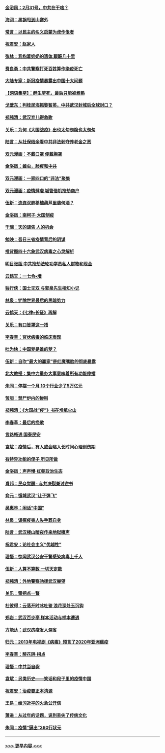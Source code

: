 #### [金浴凤：2月31号，中共在干啥？](../pages/nsc993/n11922706.md?t=03080932) 
#### [海网：黑锅甩到山寨外](../pages/nsc993/n11922688.md?t=03080932) 
#### [常言：以民主的名义启蒙为虎作伥者](../pages/nsc993/n11922217.md?t=03080932) 
#### [祝君安：赵家人](../pages/nsc993/n11922209.md?t=03080932) 
#### [张林：我抱着奶奶的遗体 颠簸几十里](../pages/nsc993/n11920945.md?t=03080932) 
#### [费良勇：中共警察打死百姓算作染疫死亡](../pages/nsc993/n11919264.md?t=03080932) 
#### [大陆专家：新冠疫情暴露出中国十大问题](../pages/nsc993/n11919187.md?t=03080932) 
#### [【网语集萃】：醉生梦死，最后只能被煮熟](../pages/nsc993/n11918994.md?t=03080932) 
#### [戈壁东：判桂民海抓黎智英，中共武汉封城后全球封口？](../pages/nsc993/n11917982.md?t=03080932) 
#### [郑纯清：武汉弃儿得救歌](../pages/nsc993/n11917881.md?t=03080932) 
#### [关乐：为何《大国战疫》出也太匆匆隐也太匆匆](../pages/nsc993/n11917792.md?t=03080932) 
#### [陆言：从社保结余看中共非法剥夺养老金之恶](../pages/nsc993/n11917084.md?t=03080932) 
#### [双元漫画：不戴口罩 便戴胸罩](../pages/nsc993/n11916447.md?t=03080932) 
#### [金浴凤：蝗虫，肺疫和中共](../pages/nsc993/n11916904.md?t=03080932) 
#### [双元漫画：一家四口的“非法”聚集](../pages/nsc993/n11916378.md?t=03080932) 
#### [双元漫画：疫情肆虐 城管借机抢劫商户](../pages/nsc993/n11916310.md?t=03080932) 
#### [伍新：连连双肺移植葫芦里装何酒？](../pages/nsc993/n11913667.md?t=03080932) 
#### [金浴凤：南柯子·大国制疫](../pages/nsc993/n11913657.md?t=03080932) 
#### [千瑞：天的谴告  人的机会](../pages/nsc993/n11913309.md?t=03080932) 
#### [勉映：吾日三省疫情背后的阴谋](../pages/nsc993/n11913079.md?t=03080932) 
#### [推背图四十六象武汉病毒之心灵解析](../pages/nsc993/n11911761.md?t=03080932) 
#### [明目张胆 中共抢劫法轮功学员私人财物和现金](../pages/nsc993/n11910262.md?t=03080932) 
#### [云鹤天：一七令▪墙](../pages/nsc993/n11910627.md?t=03080932) 
#### [独行侠：国士无双 与郭泉先生相知小记](../pages/nsc993/n11910613.md?t=03080932) 
#### [林泉：铲除世界最后的黑暗势力](../pages/nsc993/n11909320.md?t=03080932) 
#### [云鹤天：《七律▪长征》再解](../pages/nsc993/n11909327.md?t=03080932) 
#### [关乐：有口皆罩这一捂](../pages/nsc993/n11908393.md?t=03080932) 
#### [李春草：官状病毒的临床表现](../pages/nsc993/n11908339.md?t=03080932) 
#### [吐为快：中国梦是谁的梦？](../pages/nsc993/n11906564.md?t=03080932) 
#### [伍新：自吹“最大的赢家”是红魔嘴脸的彻底暴露](../pages/nsc993/n11906407.md?t=03080932) 
#### [北大教授：集中力量办大事意味着所有功能停摆](../pages/nsc993/n11904800.md?t=03080932) 
#### [朱同：停摆一个月 10个行业少了5万亿元](../pages/nsc993/n11904498.md?t=03080932) 
#### [苦胆：焚尸炉内的惨叫](../pages/nsc993/n11904479.md?t=03080932) 
#### [郑纯清：《大国战“疫”》书在堆纸火山](../pages/nsc993/n11904450.md?t=03080932) 
#### [李春草：最后的挽歌](../pages/nsc993/n11904441.md?t=03080932) 
#### [言路畅通 国泰民安](../pages/nsc993/n11904222.md?t=03080932) 
#### [袁斌：疫情后，有人或会陷入长时间心理创伤期](../pages/nsc993/n11901514.md?t=03080932) 
#### [有特异功能的侄子 所见所做](../pages/nsc993/n11901154.md?t=03080932) 
#### [金浴凤：声声慢‧红朝政治生态](../pages/nsc993/n11899553.md?t=03080932) 
#### [肖邦：民众觉醒 · 与共决裂兼讨逆书](../pages/nsc993/n11898435.md?t=03080932) 
#### [俞元：饿城武汉“让子弹飞”](../pages/nsc993/n11898344.md?t=03080932) 
#### [吴惠林：闲话“中国”](../pages/nsc993/n11898182.md?t=03080932) 
#### [林泉：谋瘟疫害人失手葬自身](../pages/nsc993/n11897892.md?t=03080932) 
#### [陆言：武汉楼山暗夜传来地狱嚎声](../pages/nsc993/n11897033.md?t=03080932) 
#### [祝君安：论社会主义“优越性”](../pages/nsc993/n11897005.md?t=03080932) 
#### [理悟：惊闻武汉公安干警感染病毒上千人](../pages/nsc993/n11896947.md?t=03080932) 
#### [伍新：人算不算数 一切天定数](../pages/nsc993/n11893372.md?t=03080932) 
#### [郑纯清：外地警察驰援武汉展望](../pages/nsc993/n11893115.md?t=03080932) 
#### [关乐：猜拐点一瞥](../pages/nsc993/n11893020.md?t=03080932) 
#### [杜彼得：云落开时冰吐鉴 浪花深处玉沉钩](../pages/nsc993/n11892107.md?t=03080932) 
#### [郑岩：武汉百步亭 样本活动与样本遭遇](../pages/nsc993/n11892310.md?t=03080932) 
#### [方能达：武汉疠疫发人深省](../pages/nsc993/n11891376.md?t=03080932) 
#### [归元：2013年电视剧《病毒》预言了2020年亚洲瘟疫](../pages/nsc993/n11891126.md?t=03080932) 
#### [李春草：醉花阴·拐点](../pages/nsc993/n11890567.md?t=03080932) 
#### [理悟：中共当自毙](../pages/nsc993/n11890559.md?t=03080932) 
#### [袁斌：另类历史——笑话和段子里的疫情中国](../pages/nsc993/n11889243.md?t=03080932) 
#### [祝君安：治疫要正本清源](../pages/nsc993/n11889085.md?t=03080932) 
#### [王易：给习近平的火急公开信](../pages/nsc993/n11888225.md?t=03080932) 
#### [萧进：从过年的话题，说到丢失了传统文化](../pages/nsc993/n11887732.md?t=03080932) 
#### [朱同：疫情“逼出”360行状元](../pages/nsc993/n11887678.md?t=03080932) 

----
#### [ >>> 更早内容 <<< ](../indexes/nsc993-earlier.md)
